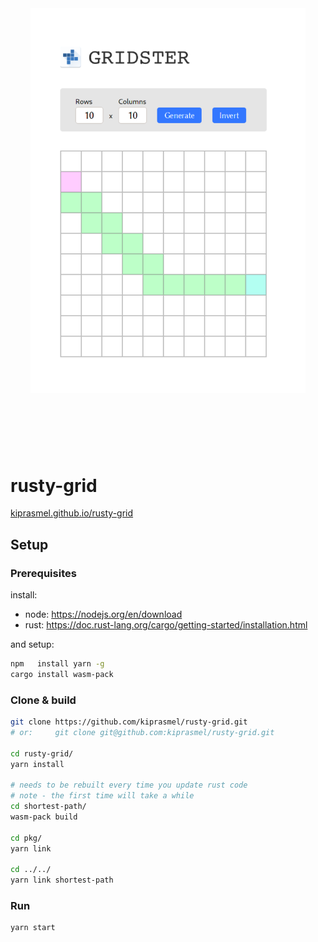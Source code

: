 
<div style="display: flex; justify-content: center; align-items: center; margin: 6rem 0;">
<a href="http://kiprasmel.github.io/rusty-grid" style="margin: 2rem 2rem;" >
<img src="./showcase/showcase.png" />
</a>
</div>

# rusty-grid

[kiprasmel.github.io/rusty-grid](http://kiprasmel.github.io/rusty-grid)

## Setup

### Prerequisites

install:

- node: https://nodejs.org/en/download
- rust: https://doc.rust-lang.org/cargo/getting-started/installation.html

and setup:

```sh
npm   install yarn -g
cargo install wasm-pack
```

### Clone & build

```sh
git clone https://github.com/kiprasmel/rusty-grid.git
# or:     git clone git@github.com:kiprasmel/rusty-grid.git

cd rusty-grid/
yarn install

# needs to be rebuilt every time you update rust code
# note - the first time will take a while
cd shortest-path/
wasm-pack build 

cd pkg/
yarn link

cd ../../
yarn link shortest-path

```

### Run

```sh
yarn start
```
